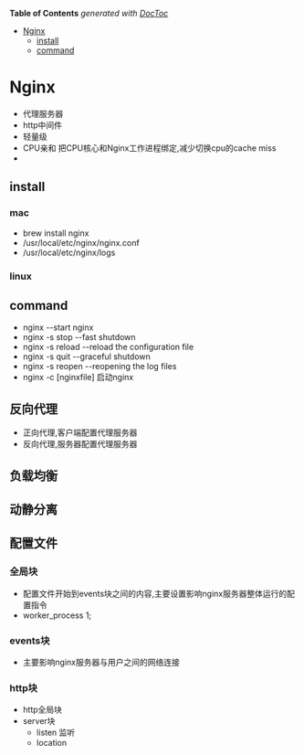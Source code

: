 <!-- START doctoc generated TOC please keep comment here to allow auto update -->
<!-- DON'T EDIT THIS SECTION, INSTEAD RE-RUN doctoc TO UPDATE -->
**Table of Contents**  *generated with [DocToc](https://github.com/thlorenz/doctoc)*

- [Nginx](#nginx)
  - [install](#install)
  - [command](#command)

<!-- END doctoc generated TOC please keep comment here to allow auto update -->

# Nginx
- 代理服务器
- http中间件
- 轻量级
- CPU亲和 把CPU核心和Nginx工作进程绑定,减少切换cpu的cache miss
- 
## install
### mac
- brew install nginx
- /usr/local/etc/nginx/nginx.conf
- /usr/local/etc/nginx/logs
### linux
## command
- nginx --start nginx
- nginx -s stop --fast shutdown
- nginx -s reload --reload the configuration file
- nginx -s quit --graceful shutdown
- nginx -s reopen --reopening the log files
- nginx -c [nginxfile] 启动nginx

## 反向代理
- 正向代理,客户端配置代理服务器
- 反向代理,服务器配置代理服务器

## 负载均衡
## 动静分离

## 配置文件
### 全局块
- 配置文件开始到events块之间的内容,主要设置影响nginx服务器整体运行的配置指令
- worker_process  1;
### events块
- 主要影响nginx服务器与用户之间的网络连接
### http块
- http全局块
- server块
    - listen 监听
    - location 
